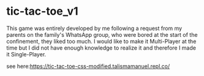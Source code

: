 # tic-tac-toe_v1


This game was entirely developed by me following a request from my parents on the family's WhatsApp group, who were bored at the start of the confinement, they liked too much. I would like to make it Multi-Player at the time but I did not have enough knowledge to realize it and therefore I made it Single-Player.

see here:https://tic-tac-toe-css-modified.talismamanuel.repl.co/
